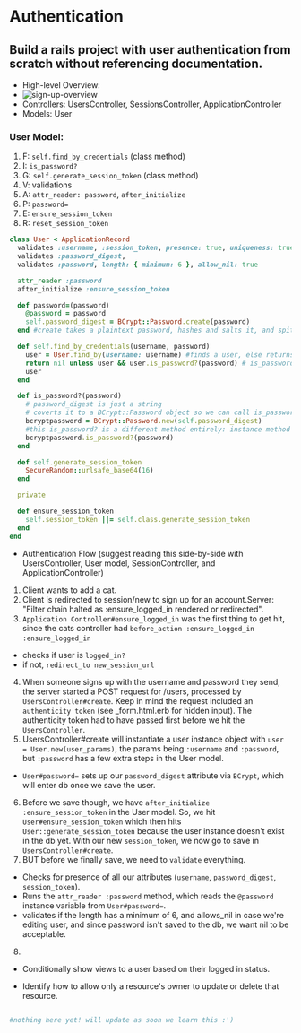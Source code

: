 # Authentication

## Build a rails project with user authentication from scratch without referencing documentation.
- High-level Overview:
- ![sign-up-overview](https://assets.aaonline.io/fullstack/rails/assets/signup_diagram.png)
- Controllers: UsersController, SessionsController, ApplicationController
- Models: User
### User Model:
  1. F: `self.find_by_credentials` (class method)
  2. I: `is_password?`
  3. G: `self.generate_session_token` (class method)
  4. V: validations
  5. A: `attr_reader: password`, `after_initialize`
  6. P: `password=`
  7. E: `ensure_session_token`
  8. R: `reset_session_token`

```Ruby
class User < ApplicationRecord
  validates :username, :session_token, presence: true, uniqueness: true
  validates :password_digest,
  validates :password, length: { minimum: 6 }, allow_nil: true

  attr_reader :password
  after_initialize :ensure_session_token

  def password=(password)
    @password = password
    self.password_digest = BCrypt::Password.create(password)
  end #create takes a plaintext password, hashes and salts it, and spits out a digest

  def self.find_by_credentials(username, password)
    user = User.find_by(username: username) #finds a user, else returns nil
    return nil unless user && user.is_password?(password) # is_password? only executes if use is a User object, not nil
    user
  end

  def is_password?(password)
    # password_digest is just a string
    # coverts it to a BCrypt::Password object so we can call is_password? on it
    bcryptpassword = BCrypt::Password.new(self.password_digest)
    #this is_password? is a different method entirely: instance method on a BCrypt::Password instance that lets us check if a plaintext string matches that digest
    bcryptpassword.is_password?(password)
  end

  def self.generate_session_token
    SecureRandom::urlsafe_base64(16)
  end

  private

  def ensure_session_token
    self.session_token ||= self.class.generate_session_token
  end
end
```
- Authentication Flow (suggest reading this side-by-side with UsersController, User model, SessionController, and ApplicationController)
1. Client wants to add a cat.
2. Client is redirected to session/new to sign up for an account.Server: "Filter chain halted as :ensure_logged_in rendered or redirected".
3. `Application Controller#ensure_logged_in` was the first thing to get hit, since the cats controller had `before_action :ensure_logged_in` `:ensure_logged_in`
  - checks if user is `logged_in?`
  - if not, `redirect_to new_session_url`
4. When someone signs up with the username and password they send, the server started a POST request for /users, processed by `UsersController#create`. Keep in mind the request included an `authenticity token` (see _form.html.erb for hidden input). The authenticity token had to have passed first before we hit the `UsersController`.
5. UsersController#create will instantiate a user instance object with `user = User.new(user_params)`, the params being `:username` and `:password`, but `:password` has a few extra steps in the User model.
  - `User#password=` sets up our `password_digest` attribute via `BCrypt`, which will enter db once we save the user.
6. Before we save though, we have `after_initialize :ensure_session_token` in the User model. So, we hit `User#ensure_session_token` which then hits `User::generate_session_token` because the user instance doesn't exist in the db yet. With our new `session_token`, we now go to save in `UsersController#create`.
7. BUT before we finally save, we need to `validate` everything.
  - Checks for presence of all our attributes (`username`, `password_digest`, `session_token`).
  - Runs the `attr_reader :password` method, which reads the `@password` instance variable from `User#password=`.
  - validates if the length has a minimum of 6, and allows_nil in case we're editing user, and since password isn't saved to the db, we want nil to be acceptable.
8. 


- Conditionally show views to a user based on their logged in status.

- Identify how to allow only a resource's owner to update or delete that resource.


```Ruby

#nothing here yet! will update as soon we learn this :')

```